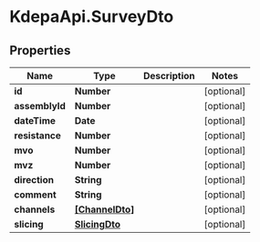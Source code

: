 # KdepaApi.SurveyDto

## Properties

Name | Type | Description | Notes
------------ | ------------- | ------------- | -------------
**id** | **Number** |  | [optional] 
**assemblyId** | **Number** |  | [optional] 
**dateTime** | **Date** |  | [optional] 
**resistance** | **Number** |  | [optional] 
**mvo** | **Number** |  | [optional] 
**mvz** | **Number** |  | [optional] 
**direction** | **String** |  | [optional] 
**comment** | **String** |  | [optional] 
**channels** | [**[ChannelDto]**](ChannelDto.md) |  | [optional] 
**slicing** | [**SlicingDto**](SlicingDto.md) |  | [optional] 


